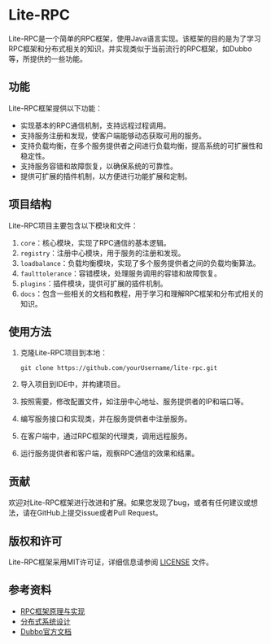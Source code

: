 # Lite-RPC

Lite-RPC是一个简单的RPC框架，使用Java语言实现。该框架的目的是为了学习RPC框架和分布式相关的知识，并实现类似于当前流行的RPC框架，如Dubbo等，所提供的一些功能。

## 功能

Lite-RPC框架提供以下功能：

- 实现基本的RPC通信机制，支持远程过程调用。
- 支持服务注册和发现，使客户端能够动态获取可用的服务。
- 支持负载均衡，在多个服务提供者之间进行负载均衡，提高系统的可扩展性和稳定性。
- 支持服务容错和故障恢复，以确保系统的可靠性。
- 提供可扩展的插件机制，以方便进行功能扩展和定制。

## 项目结构

Lite-RPC项目主要包含以下模块和文件：

1. `core`：核心模块，实现了RPC通信的基本逻辑。
2. `registry`：注册中心模块，用于服务的注册和发现。
3. `loadbalance`：负载均衡模块，实现了多个服务提供者之间的负载均衡算法。
4. `faulttolerance`：容错模块，处理服务调用的容错和故障恢复。
5. `plugins`：插件模块，提供可扩展的插件机制。
6. `docs`：包含一些相关的文档和教程，用于学习和理解RPC框架和分布式相关的知识。

## 使用方法

1. 克隆Lite-RPC项目到本地：
   ```
   git clone https://github.com/yourUsername/lite-rpc.git
   ```

2. 导入项目到IDE中，并构建项目。

3. 按照需要，修改配置文件，如注册中心地址、服务提供者的IP和端口等。

4. 编写服务接口和实现类，并在服务提供者中注册服务。

5. 在客户端中，通过RPC框架的代理类，调用远程服务。

6. 运行服务提供者和客户端，观察RPC通信的效果和结果。

## 贡献

欢迎对Lite-RPC框架进行改进和扩展。如果您发现了bug，或者有任何建议或想法，请在GitHub上提交issue或者Pull Request。

## 版权和许可

Lite-RPC框架采用MIT许可证，详细信息请参阅 [LICENSE](https://github.com/yourUsername/lite-rpc/blob/master/LICENSE) 文件。

## 参考资料

- [RPC框架原理与实现](https://www.example.com)
- [分布式系统设计](https://www.example.com)
- [Dubbo官方文档](https://dubbo.apache.org/)


